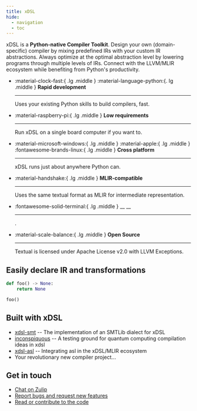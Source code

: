```yaml
---
title: xDSL
hide:
  - navigation
  - toc
---
```


xDSL is a **Python-native Compiler Toolkit**. Design your own (domain-specific) compiler by mixing predefined IRs with your
custom IR abstractions. Always optimize at the optimal abstraction level by
lowering programs through multiple levels of IRs. Connect with the LLVM/MLIR
ecosystem while benefiting from Python's productivity.

<div class="grid cards" markdown>

-   :material-clock-fast:{ .lg .middle } :material-language-python:{. lg .middle } __Rapid development__

    ---

    Uses your existing Python skills to build compilers, fast.


-   :material-raspberry-pi:{ .lg .middle } __Low requirements__

    ---

    Run xDSL on a single board computer if you want to.



-   :material-microsoft-windows:{ .lg .middle } :material-apple:{ .lg .middle } :fontawesome-brands-linux:{ .lg .middle } __Cross platform__

    ---

    xDSL runs just about anywhere Python can.



-   :material-handshake:{ .lg .middle } __MLIR-compatible__

    ---

    Uses the same textual format as MLIR for intermediate representation.


-   :fontawesome-solid-terminal:{ .lg .middle } __ __

    ---

    .



-   :material-scale-balance:{ .lg .middle } __Open Source__

    ---

    Textual is licensed under Apache License v2.0 with LLVM Exceptions.


</div>




## Easily declare IR and transformations

```python
def foo() -> None:
    return None

foo()
```

## Built with xDSL

- [xdsl-smt](https://github.com/opencompl/xdsl-smt) -- The implementation of an SMTLib dialect for xDSL
- [inconspiquous](https://github.com/xdslproject/inconspiquous) -- A testing ground for quantum computing compilation ideas in xdsl
- [xdsl-asl](https://github.com/xdslproject/xdsl-asl) -- Integrating asl in the xDSL/MLIR ecosystem
- Your revolutionary new compiler project...


## Get in touch

- [Chat on Zulip](https://xdsl.zulipchat.com/)
- [Report bugs and request new features](https://github.com/xdslproject/xdsl/issues)
- [Read or contribute to the code](https://github.com/xdslproject/xdsl/)

